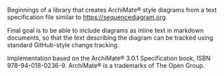 Beginnings of a library that creates ArchiMate® style diagrams from a text specification file similar to https://sequencediagram.org.

Final goal is to be able to include diagrams as inline text in markdown documents, so that the text describing the diagram can be tracked using standard GitHub-style change tracking.

Implementation based on the ArchiMate® 3.0.1 Specification book, ISBN 978-94-018-0236-9. ArchiMate® is a trademarks of The Open Group.